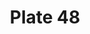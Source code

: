 ---
flag: 
order: '36'
pid: '48'
an: '6'
title: Plate 48
rev_year: 
_date: 11 or 14 Julliet 1798
caption: Chapeau coquet, manche couleur sous une robe blanche. fateuil en acajou,
  imité du l'antique
translation: Fashionable/trendy hat. colored sleeves under a white dress. Mahogany
  chair imitating an antique style.
student: Sarah Bigler
keywords: acajou
column: 
flag_translation: 
permalink: /plates/48
layout: plate-page
---